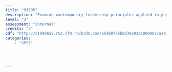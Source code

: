 ```yaml
---
title: "91505"
description: "Examine contemporary leadership principles applied in physical activity contexts"
level: "3"
assessment: "Internal"
credits: "3"
pdf: "http://c1940652.r52.cf0.rackcdn.com/55d68755b8d39a03a1000082/as91505.pdf"
categories:
    - "SPS3"
    
    
    
    
---
```

